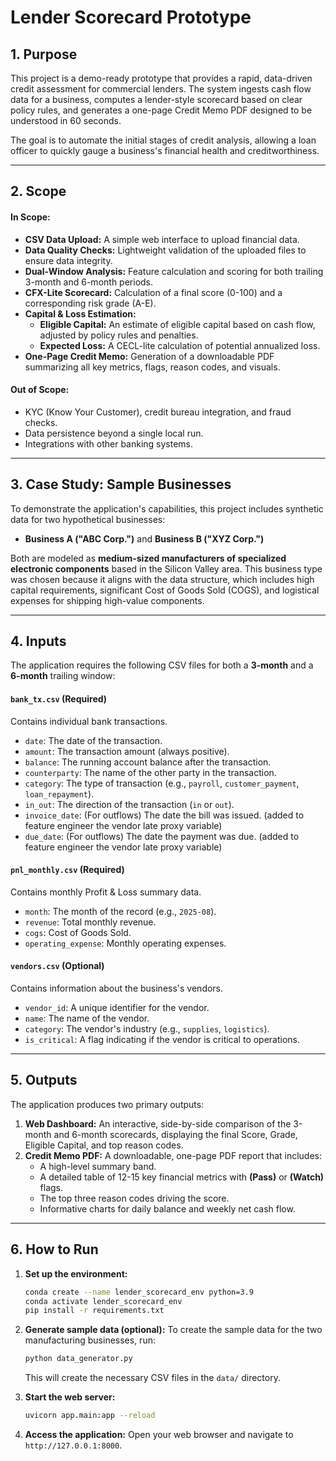 # Lender Scorecard Prototype

## 1. Purpose

This project is a demo-ready prototype that provides a rapid, data-driven credit assessment for commercial lenders. The system ingests cash flow data for a business, computes a lender-style scorecard based on clear policy rules, and generates a one-page Credit Memo PDF designed to be understood in 60 seconds.

The goal is to automate the initial stages of credit analysis, allowing a loan officer to quickly gauge a business's financial health and creditworthiness.

---

## 2. Scope

#### In Scope:
* **CSV Data Upload:** A simple web interface to upload financial data.
* **Data Quality Checks:** Lightweight validation of the uploaded files to ensure data integrity.
* **Dual-Window Analysis:** Feature calculation and scoring for both trailing 3-month and 6-month periods.
* **CFX-Lite Scorecard:** Calculation of a final score (0-100) and a corresponding risk grade (A-E).
* **Capital & Loss Estimation:**
    * **Eligible Capital:** An estimate of eligible capital based on cash flow, adjusted by policy rules and penalties.
    * **Expected Loss:** A CECL-lite calculation of potential annualized loss.
* **One-Page Credit Memo:** Generation of a downloadable PDF summarizing all key metrics, flags, reason codes, and visuals.

#### Out of Scope:
* KYC (Know Your Customer), credit bureau integration, and fraud checks.
* Data persistence beyond a single local run.
* Integrations with other banking systems.

---

## 3. Case Study: Sample Businesses

To demonstrate the application's capabilities, this project includes synthetic data for two hypothetical businesses:

* **Business A ("ABC Corp.")** and **Business B ("XYZ Corp.")**

Both are modeled as **medium-sized manufacturers of specialized electronic components** based in the Silicon Valley area. This business type was chosen because it aligns with the data structure, which includes high capital requirements, significant Cost of Goods Sold (COGS), and logistical expenses for shipping high-value components.

---

## 4. Inputs

The application requires the following CSV files for both a **3-month** and a **6-month** trailing window:

#### `bank_tx.csv` (Required)
Contains individual bank transactions.
* `date`: The date of the transaction.
* `amount`: The transaction amount (always positive).
* `balance`: The running account balance after the transaction.
* `counterparty`: The name of the other party in the transaction.
* `category`: The type of transaction (e.g., `payroll`, `customer_payment`, `loan_repayment`).
* `in_out`: The direction of the transaction (`in` or `out`).
* `invoice_date`: (For outflows) The date the bill was issued. (added to feature engineer the vendor late proxy variable)
* `due_date`: (For outflows) The date the payment was due. (added to feature engineer the vendor late proxy variable)

#### `pnl_monthly.csv` (Required)
Contains monthly Profit & Loss summary data.
* `month`: The month of the record (e.g., `2025-08`).
* `revenue`: Total monthly revenue.
* `cogs`: Cost of Goods Sold.
* `operating_expense`: Monthly operating expenses.

#### `vendors.csv` (Optional)
Contains information about the business's vendors.
* `vendor_id`: A unique identifier for the vendor.
* `name`: The name of the vendor.
* `category`: The vendor's industry (e.g., `supplies`, `logistics`).
* `is_critical`: A flag indicating if the vendor is critical to operations.

---

## 5. Outputs

The application produces two primary outputs:

1.  **Web Dashboard:** An interactive, side-by-side comparison of the 3-month and 6-month scorecards, displaying the final Score, Grade, Eligible Capital, and top reason codes.
2.  **Credit Memo PDF:** A downloadable, one-page PDF report that includes:
    * A high-level summary band.
    * A detailed table of 12-15 key financial metrics with **(Pass)** or **(Watch)** flags.
    * The top three reason codes driving the score.
    * Informative charts for daily balance and weekly net cash flow.

---

## 6. How to Run

1.  **Set up the environment:**
    ```bash
    conda create --name lender_scorecard_env python=3.9
    conda activate lender_scorecard_env
    pip install -r requirements.txt
    ```

2.  **Generate sample data (optional):**
    To create the sample data for the two manufacturing businesses, run:
    ```bash
    python data_generator.py
    ```
    This will create the necessary CSV files in the `data/` directory.

3.  **Start the web server:**
    ```bash
    uvicorn app.main:app --reload
    ```

4.  **Access the application:**
    Open your web browser and navigate to `http://127.0.0.1:8000`.
